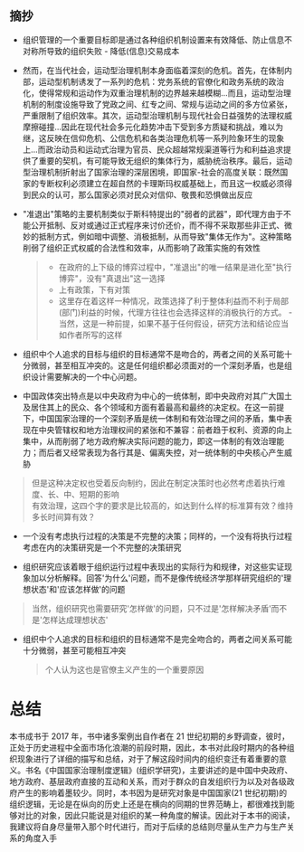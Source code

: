 ## 摘抄
* 组织管理的一个重要目标即是通过各种组织机制设置来有效降低、防止信息不对称所导致的组织失败 - 降低(信息)交易成本
* 然而，在当代社会，运动型治理机制本身面临着深刻的危机。首先，在体制内部，运动型机制诱发了一系列的危机：党务系统的官僚化和政务系统的政治化，使得常规和运动作为双重治理机制的边界越来越模糊...而且，运动型治理机制的制度设施导致了党政之间、红专之间、常规与运动之间的多方位紧张，严重限制了组织效率。其次，运动型治理机制与现代社会日益强势的法理权威摩擦碰撞...因此在现代社会多元化趋势冲击下受到多方质疑和挑战，难以为继，这反映在信仰危机、公信危机和各类治理危机等一系列险象环生的现象上...而政治动员和运动式治理为官员、民众超越常规渠道等行为和利益追求提供了重要的契机，有可能导致无组织的集体行为，威胁统治秩序。最后，运动型治理机制折射出了国家治理的深层困境，即国家-社会的高度关联：既然国家的专断权利必须建立在超自然的卡理斯玛权威基础上，而且这一权威必须得到民众的认可，那么国家必须对民众对信仰、敬畏和恐惧做出反应

* "准退出"策略的主要机制类似于斯科特提出的"弱者的武器"，即代理方由于不能公开抵制、反对或通过正式程序来讨价还价，而不得不采取那些非正式、微妙的抵制方式，例如暗中调整、消极抵制，从而导致"集体无作为"。这种策略削弱了组织正式权威的合法性和效率，从而影响了政策实施的有效性
    > * 在政府的上下级的博弈过程中，"准退出"的唯一结果是进化至"执行博弈"，没有"真退出"这一选择
    > * 上有政策，下有对策
    > * 这里存在着这样一种情况，政策选择了利于整体利益而不利于局部(部门)利益的时候，代理方往往也会选择这样的消极执行的方式。 - 当然，这是一种前提，如果不基于任何假设，研究方法和结论应当如作者所写的这样

* 组织中个人追求的目标与组织的目标通常不是吻合的，两者之间的关系可能十分微弱，甚至相互冲突的。这是任何组织都必须面对的一个深刻矛盾，也是组织设计需要解决的一个中心问题。

* 中国政体突出特点是以中央政府为中心的一统体制，即中央政府对其广大国土及居住其上的民众、各个领域和方面有着最高和最终的决定权。在这一前提下，中国国家治理的一个深刻矛盾是统一体制和有效治理之间的矛盾，集中表现在中央管辖权和地方治理权间的紧张和不兼容：前者趋于权利、资源的向上集中，从而削弱了地方政府解决实际问题的能力，即这一体制的有效治理能力；而后者又经常表现为各行其是、偏离失控，对一统体制的中央核心产生威胁
> 但是这种决定权也受着反向制约，因此在制定决策时也必然考虑着执行难度、长、中、短期的影响  
> 有效治理，这四个字的要求是比较高的，如达到什么样的标准算有效？维持多长时间算有效？

* 一个没有考虑执行过程的决策是不完整的决策；同样的，一个没有将执行过程考虑在内的决策研究是一个不完整的决策研究

* 组织研究应该着眼于组织运行过程中表现出的实际行为和规律，对这些实证现象加以分析解释。回答'为什么'问题，而不是像传统经济学那样研究组织的'理想状态'和'应该怎样做'的问题
> 当然，组织研究也需要研究'怎样做'的问题，只不过是'怎样解决矛盾'而不是'怎样达成理想状态'

* 组织中个人追求的目标和组织的目标通常不是完全吻合的，两者之间关系可能十分微弱，甚至可能相互冲突
  > 个人认为这也是官僚主义产生的一个重要原因

# 总结
本书成书于 2017 年，书中诸多案例出自作者在 21 世纪初期的乡野调查，彼时，正处于历史进程中全面市场化浪潮的前段时期，因此，本书对此段时期内的各种组织现象进行了详细的描写和总结，对于了解这段时间内的组织变迁有着重要的意义。书名《中国国家治理制度逻辑》(组织学研究)，主要讲述的是中国中央政府、地方政府、基层政府直接的互动和关系，而对于群众的自发组织行为以及对各级政府产生的影响着墨较少。同时，本书因为是研究对象是中国国家(21 世纪初期)的组织逻辑，无论是在纵向的历史上还是在横向的同期的世界范畴上，都很难找到能够对比的对象，因此只能说是对组织的某一种角度的解读。因此对于本书的阅读，我建议将自身尽量带入那个时代进行，而对于后续的总结则尽量从生产力与生产关系的角度入手
